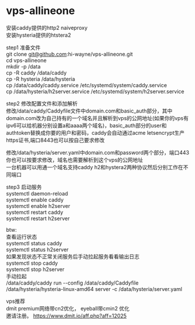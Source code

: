 # vps-allineone
安装caddy提供的http2 naiveproxy   
安装hysteria提供的htstera2   


step1 准备文件  
git clone git@github.com:hi-wayne/vps-allineone.git  
cd vps-allineone  
mkdir -p /data  
cp -R caddy /data/caddy  
cp -R hysteria /data/hysteria  
cp /data/caddy/caddy.service /etc/systemd/system/caddy.service  
cp /data/hysteria/h2server.service /etc/systemd/system/h2server.service  


step2 修改配置文件和添加解析    
修改/data/caddy/Caddyfile文件中domain.com和basic_auth部分，其中domain.com改为自己持有的一个域名并且解析到vps的公网地址(如果你的vps有ipv6可以给机器分别设置a和aaaa两个域名)，basic_auth部分的user和authtoken替换成你要的用户和密码，caddy会自动通过acme letsencrypt生产https证书,端口8443也可以按自己要求修改  

修改/data/hysteria/server.yaml中domain.com和password两个部分，端口443你也可以按要求修改，域名也需要解析到这个vps的公网地址  
一台机器可以用通一个域名支持caddy h2和hystera2两种协议然后分别工作在不同端口   


step3 启动服务   
systemctl daemon-reload   
systemctl enable caddy   
systemctl enable h2server    
systemctl restart caddy   
systemctl restart h2server   


btw:     
查看运行状态   
systemctl status caddy   
systemctl status h2server    
如果发现状态不正常关闭服务后手动拉起服务看看输出日志   
systemctl stop caddy   
systemctl stop h2server    
手动拉起   
/data/caddy/caddy run --config /data/caddy/Caddyfile  
/data/hysteria/hysteria-linux-amd64 server -c /data/hysteria/server.yaml  

vps推荐  
dmit premium网络带cn2优化， eyeball带cmin2 优化  
邀请注册。
https://www.dmit.io/aff.php?aff=12025 



